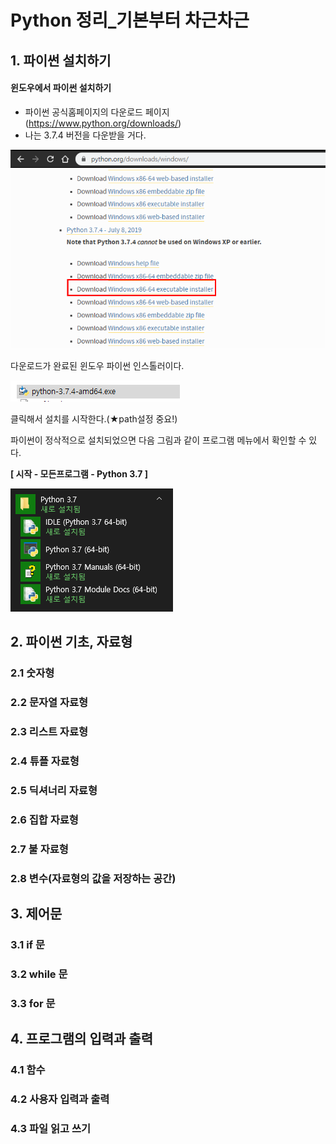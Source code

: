 # Python 정리_기본부터 차근차근

## 1. 파이썬 설치하기

#### 윈도우에서 파이썬 설치하기

- 파이썬 공식홈페이지의 다운로드 페이지 (https://www.python.org/downloads/)
- 나는 3.7.4 버전을 다운받을 거다.

![image-20191213163235557](images/image-20191213163235557.png)

다운로드가 완료된 윈도우 파이썬 인스톨러이다.

![image-20191213163107885](images/image-20191213163107885.png)

클릭해서 설치를 시작한다.(★path설정 중요!)

파이썬이 정삭적으로 설치되었으면 다음 그림과 같이 프로그램 메뉴에서 확인할 수 있다.

**[ 시작 - 모든프로그램 - Python 3.7 ]**

![image-20191213163636239](images/image-20191213163636239.png)



## 2. 파이썬 기초, 자료형

### 2.1 숫자형

### 2.2 문자열 자료형

### 2.3 리스트 자료형

### 2.4 튜플 자료형

### 2.5 딕셔너리 자료형

### 2.6 집합 자료형

### 2.7 불 자료형

### 2.8 변수(자료형의 값을 저장하는 공간)



## 3. 제어문

### 3.1 if 문

### 3.2 while 문

### 3.3 for 문



## 4. 프로그램의 입력과 출력

### 4.1 함수

### 4.2 사용자 입력과 출력

### 4.3 파일 읽고 쓰기

